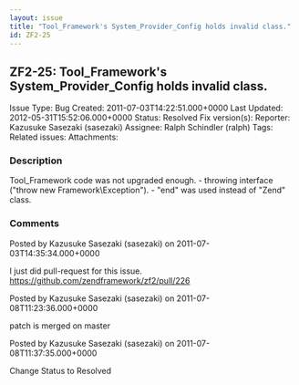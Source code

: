 ```yaml
---
layout: issue
title: "Tool_Framework's System_Provider_Config holds invalid class."
id: ZF2-25
---
```


ZF2-25: Tool\_Framework's System\_Provider\_Config holds invalid class.
-----------------------------------------------------------------------

 Issue Type: Bug Created: 2011-07-03T14:22:51.000+0000 Last Updated: 2012-05-31T15:52:06.000+0000 Status: Resolved Fix version(s): 
 Reporter:  Kazusuke Sasezaki (sasezaki)  Assignee:  Ralph Schindler (ralph)  Tags: 
 Related issues: 
 Attachments: 
### Description

Tool\_Framework code was not upgraded enough. - throwing interface ("throw new Framework\\Exception"). - "end" was used instead of "Zend" class.

 

 

### Comments

Posted by Kazusuke Sasezaki (sasezaki) on 2011-07-03T14:35:34.000+0000

I just did pull-request for this issue. <https://github.com/zendframework/zf2/pull/226>

 

 

Posted by Kazusuke Sasezaki (sasezaki) on 2011-07-08T11:23:36.000+0000

patch is merged on master

 

 

Posted by Kazusuke Sasezaki (sasezaki) on 2011-07-08T11:37:35.000+0000

Change Status to Resolved

 

 